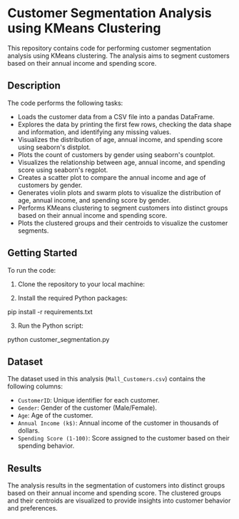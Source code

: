 # Customer Segmentation Analysis using KMeans Clustering

This repository contains code for performing customer segmentation analysis using KMeans clustering. The analysis aims to segment customers based on their annual income and spending score.

## Description

The code performs the following tasks:

- Loads the customer data from a CSV file into a pandas DataFrame.
- Explores the data by printing the first few rows, checking the data shape and information, and identifying any missing values.
- Visualizes the distribution of age, annual income, and spending score using seaborn's distplot.
- Plots the count of customers by gender using seaborn's countplot.
- Visualizes the relationship between age, annual income, and spending score using seaborn's regplot.
- Creates a scatter plot to compare the annual income and age of customers by gender.
- Generates violin plots and swarm plots to visualize the distribution of age, annual income, and spending score by gender.
- Performs KMeans clustering to segment customers into distinct groups based on their annual income and spending score.
- Plots the clustered groups and their centroids to visualize the customer segments.

## Getting Started

To run the code:

1. Clone the repository to your local machine:

2. Install the required Python packages:

pip install -r requirements.txt

3. Run the Python script:

python customer_segmentation.py


## Dataset

The dataset used in this analysis (`Mall_Customers.csv`) contains the following columns:

- `CustomerID`: Unique identifier for each customer.
- `Gender`: Gender of the customer (Male/Female).
- `Age`: Age of the customer.
- `Annual Income (k$)`: Annual income of the customer in thousands of dollars.
- `Spending Score (1-100)`: Score assigned to the customer based on their spending behavior.

## Results

The analysis results in the segmentation of customers into distinct groups based on their annual income and spending score. The clustered groups and their centroids are visualized to provide insights into customer behavior and preferences.

